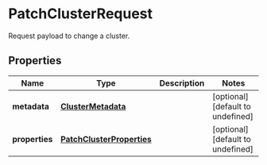 # PatchClusterRequest

Request payload to change a cluster.
## Properties
| Name | Type | Description | Notes |
| ------------ | ------------- | ------------- | ------------- |
| **metadata** | [**ClusterMetadata**](ClusterMetadata.md) |  | [optional] [default to undefined] |
| **properties** | [**PatchClusterProperties**](PatchClusterProperties.md) |  | [optional] [default to undefined] |


